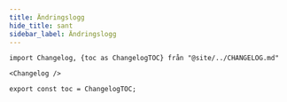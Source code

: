 ```yaml
---
title: Ändringslogg
hide_title: sant
sidebar_label: Ändringslogg
---
```


```mdx-code-block
import Changelog, {toc as ChangelogTOC} från "@site/../CHANGELOG.md"

<Changelog />

export const toc = ChangelogTOC;
```
